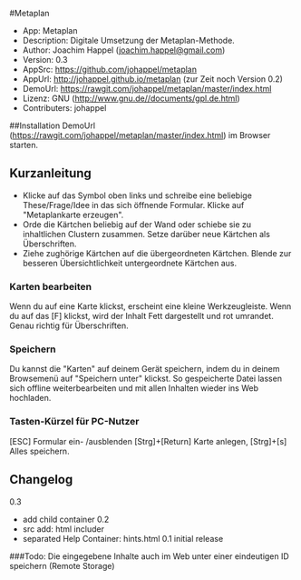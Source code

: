 #Metaplan

* App: Metaplan
* Description: Digitale Umsetzung der Metaplan-Methode.
* Author: Joachim Happel (joachim.happel@gmail.com)
* Version: 0.3
* AppSrc: https://github.com/johappel/metaplan
* AppUrl: http://johappel.github.io/metaplan (zur Zeit noch Version 0.2)
* DemoUrl: https://rawgit.com/johappel/metaplan/master/index.html
* Lizenz: GNU (http://www.gnu.de//documents/gpl.de.html)
* Contributers: johappel

##Installation
DemoUrl (https://rawgit.com/johappel/metaplan/master/index.html)  im Browser starten.


## Kurzanleitung
    
* Klicke auf das Symbol oben links und schreibe eine beliebige These/Frage/Idee in das sich öffnende Formular. Klicke auf "Metaplankarte erzeugen".
* Orde die Kärtchen beliebig auf der Wand oder schiebe sie zu inhaltlichen Clustern zusammen. Setze darüber neue Kärtchen als Überschriften.
* Ziehe zughörige Kärtchen auf die übergeordneten Kärtchen. Blende zur besseren Übersichtlichkeit untergeordnete Kärtchen aus.

### Karten bearbeiten
Wenn du auf eine Karte klickst, erscheint eine kleine Werkzeugleiste. Wenn du auf das [F] klickst, wird der Inhalt Fett dargestellt und rot umrandet. Genau richtig für Überschriften.

### Speichern 
Du kannst die "Karten" auf deinem Gerät speichern, indem du in deinem Browsemenü auf "Speichern unter" klickst. So gespeicherte Datei lassen sich offline weiterbearbeiten und mit allen Inhalten wieder ins Web hochladen.
    
### Tasten-Kürzel für PC-Nutzer 
[ESC] Formular ein- /ausblenden 
[Strg]+[Return] Karte anlegen,
[Strg]+[s] Alles speichern.


## Changelog
0.3
* add child container
0.2
* src add: html includer
* separated Help Container: hints.html
0.1 initial release


###Todo:
Die eingegebene Inhalte auch im Web unter einer eindeutigen ID speichern
(Remote Storage)


